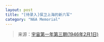 ```yaml
---
layout: post
title: "[待录入]保卫上海的新六军"
category: "N6A Memorial"
---
```


>来源：[宇宙第一年第三期(1946年2月1日)](https://www.modernhistory.org.cn/#/Detailedreading?fileCode=9999_qk_21377&treeId=191978293&uniqTag=9999_qk_21377_0003&dirCode=86e0bfd14e604806beb3aaeed7fed45a&bzId=9999_qk_21377_0003&qkTitle=%E7%AC%AC%E4%B8%80%E5%B9%B4%E7%AC%AC%E4%B8%89%E6%9C%9F%281946%E5%B9%B42%E6%9C%881%E6%97%A5%29&imageUrl=https%3A%2F%2Fiiif.modernhistory.org.cn%2Fiiif%2F2%2F9999_qk_21377%252F9999_qk_21377_0003%252F9999_qk_21377_0003_0007.jpg&contUrl=https%3A%2F%2Fkrwxk-prod.oss-cn-beijing.aliyuncs.com%2F9999_qk_21377%2F9999_qk_21377_0003%2F9999_qk_21377_0003.json)
